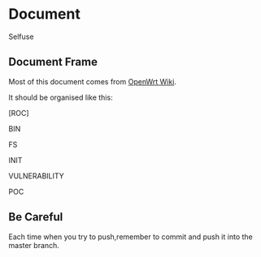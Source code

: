 # Document
Selfuse


## Document Frame
Most of this document comes from [OpenWrt Wiki](http://www.openwrt.org).

It should be organised like this:

[ROC]

  BIN
  
  FS
  
  INIT
  
  VULNERABILITY
  
  POC
  
 
## Be Careful
Each time when you try to push,remember to commit and push it into the master branch.
